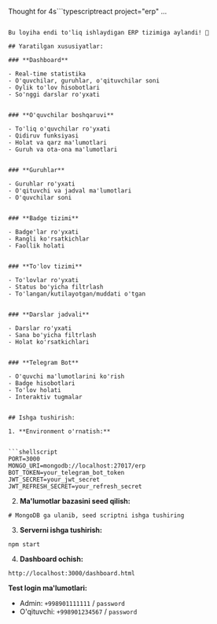 Thought for 4s```typescriptreact project="erp"
...

````

Bu loyiha endi to'liq ishlaydigan ERP tizimiga aylandi! 🎉

## Yaratilgan xususiyatlar:

### **Dashboard**

- Real-time statistika
- O'quvchilar, guruhlar, o'qituvchilar soni
- Oylik to'lov hisobotlari
- So'nggi darslar ro'yxati


### **O'quvchilar boshqaruvi**

- To'liq o'quvchilar ro'yxati
- Qidiruv funksiyasi
- Holat va qarz ma'lumotlari
- Guruh va ota-ona ma'lumotlari


### **Guruhlar**

- Guruhlar ro'yxati
- O'qituvchi va jadval ma'lumotlari
- O'quvchilar soni


### **Badge tizimi**

- Badge'lar ro'yxati
- Rangli ko'rsatkichlar
- Faollik holati


### **To'lov tizimi**

- To'lovlar ro'yxati
- Status bo'yicha filtrlash
- To'langan/kutilayotgan/muddati o'tgan


### **Darslar jadvali**

- Darslar ro'yxati
- Sana bo'yicha filtrlash
- Holat ko'rsatkichlari


### **Telegram Bot**

- O'quvchi ma'lumotlarini ko'rish
- Badge hisobotlari
- To'lov holati
- Interaktiv tugmalar


## Ishga tushirish:

1. **Environment o'rnatish:**


```shellscript
PORT=3000
MONGO_URI=mongodb://localhost:27017/erp
BOT_TOKEN=your_telegram_bot_token
JWT_SECRET=your_jwt_secret
JWT_REFRESH_SECRET=your_refresh_secret
````

2. **Ma'lumotlar bazasini seed qilish:**

```shellscript
# MongoDB ga ulanib, seed scriptni ishga tushiring
```

3. **Serverni ishga tushirish:**

```shellscript
npm start
```

4. **Dashboard ochish:**

```plaintext
http://localhost:3000/dashboard.html
```

**Test login ma'lumotlari:**

- Admin: `+998901111111` / `password`
- O'qituvchi: `+998901234567` / `password`
